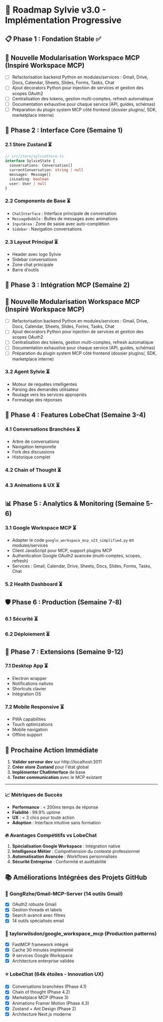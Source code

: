 # 🚀 Roadmap Sylvie v3.0 - Implémentation Progressive

## 📋 Phase 1 : Fondation Stable ✅

## 🧩 Nouvelle Modularisation Workspace MCP (Inspiré Workspace MCP)
- [ ] Refactorisation backend Python en modules/services : Gmail, Drive, Docs, Calendar, Sheets, Slides, Forms, Tasks, Chat
- [ ] Ajout decorators Python pour injection de services et gestion des scopes OAuth2
- [ ] Centralisation des tokens, gestion multi-comptes, refresh automatique
- [ ] Documentation exhaustive pour chaque service (API, guides, schémas)
- [ ] Préparation du plugin system MCP côté frontend (dossier plugins/, SDK, marketplace interne)

## 🎯 Phase 2 : Interface Core (Semaine 1)
### 2.1 Store Zustand ⏳
```typescript
// src/store/sylvieStore.ts
interface SylvieState {
  conversations: Conversation[]
  currentConversation: string | null
  messages: Message[]
  isLoading: boolean
  user: User | null
}
```

### 2.2 Components de Base ⏳
- `ChatInterface` : Interface principale de conversation
- `MessageBubble` : Bulles de messages avec animations
- `InputArea` : Zone de saisie avec auto-complétion
- `Sidebar` : Navigation conversations

### 2.3 Layout Principal ⏳
- Header avec logo Sylvie
- Sidebar conversations
- Zone chat principale
- Barre d'outils

## 🔌 Phase 3 : Intégration MCP (Semaine 2)

## 🧩 Nouvelle Modularisation Workspace MCP (Inspiré Workspace MCP)
- [ ] Refactorisation backend Python en modules/services : Gmail, Drive, Docs, Calendar, Sheets, Slides, Forms, Tasks, Chat
- [ ] Ajout decorators Python pour injection de services et gestion des scopes OAuth2
- [ ] Centralisation des tokens, gestion multi-comptes, refresh automatique
- [ ] Documentation exhaustive pour chaque service (API, guides, schémas)
- [ ] Préparation du plugin system MCP côté frontend (dossier plugins/, SDK, marketplace interne)

### 3.2 Agent Sylvie ⏳
- Moteur de requêtes intelligentes
- Parsing des demandes utilisateur
- Routage vers les services appropriés
- Formatage des réponses

## 🎨 Phase 4 : Features LobeChat (Semaine 3-4)
### 4.1 Conversations Branchées ⏳
- Arbre de conversations
- Navigation temporelle
- Fork des discussions
- Historique complet

### 4.2 Chain of Thought ⏳

### 4.3 Animations & UX ⏳

## 📊 Phase 5 : Analytics & Monitoring (Semaine 5-6)

### 3.1 Google Workspace MCP ⏳
- Adapter le code `google_workspace_mcp_v23_simplified.py` en modules/services
- Client JavaScript pour MCP, support plugins MCP
- Authentication Google OAuth2 avancée (multi-comptes, scopes, refresh)
- Services : Gmail, Calendar, Drive, Sheets, Docs, Slides, Forms, Tasks, Chat

### 5.2 Health Dashboard ⏳

## 🛡️ Phase 6 : Production (Semaine 7-8)
### 6.1 Sécurité ⏳

### 6.2 Déploiement ⏳

## 📱 Phase 7 : Extensions (Semaine 9-12)
### 7.1 Desktop App ⏳
- Electron wrapper
- Notifications natives
- Shortcuts clavier
- Intégration OS

### 7.2 Mobile Responsive ⏳
- PWA capabilities
- Touch optimizations
- Mobile navigation
- Offline support

## 🎯 Prochaine Action Immédiate
1. **Valider serveur dev** sur http://localhost:3011
2. **Créer store Zustand** pour l'état global
3. **Implémenter ChatInterface** de base
4. **Tester communication** avec le MCP existant

---

### 📈 Métriques de Succès
- **Performance** : < 200ms temps de réponse
- **Fiabilité** : 99.9% uptime
- **UX** : < 3 clics pour toute action
- **Adoption** : Interface intuitive sans formation

### 🔥 Avantages Compétitifs vs LobeChat
1. **Spécialisation Google Workspace** : Intégration native
2. **Intelligence Métier** : Compréhension du contexte professionnel
3. **Automatisation Avancée** : Workflows personnalisés
4. **Sécurité Entreprise** : Conformité et auditabilité

## 📚 Améliorations Intégrées des Projets GitHub
### 🎯 **GongRzhe/Gmail-MCP-Server** (14 outils Gmail)
- [x] OAuth2 robuste Gmail
- [x] Gestion threads et labels
- [x] Search avancé avec filtres
- [x] 14 outils spécialisés email

### 🚀 **taylorwilsdon/google_workspace_mcp** (Production patterns)
- [x] FastMCP framework intégré
- [x] Cache 30 minutes implémenté
- [x] 9 services Google Workspace
- [x] Architecture enterprise validée

### ⭐ **LobeChat** (64k étoiles - Innovation UX)
- [x] Conversations branchées (Phase 4.1)
- [x] Chain of thought (Phase 4.2)
- [x] Marketplace MCP (Phase 3)
- [x] Animations Framer Motion (Phase 4.3)
- [x] Zustand + Ant Design (Phase 2)
- [x] Architecture Next.js moderne
